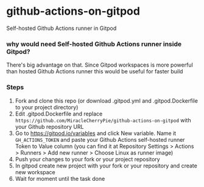 # github-actions-on-gitpod
Self-hosted Github Actions runner in Gitpod
### why would need Self-hosted Github Actions runner inside Gitpod?
There's big advantage on that. Since Gitpod workspaces is more powerful than hosted Github Actions runner this would be useful for faster build
### Steps
1. Fork and clone this repo (or download .gitpod.yml and .gitpod.Dockerfile to your project directory)
2. Edit .gitpod.Dockerfile and replace `https://github.com/MiracleCherryPie/github-actions-on-gitpod` with your Github repository URL
3. Go to https://gitpod.io/variables and click New variable. Name it `GH_ACTIONS_TOKEN` and paste your Github Actions self-hosted runner Token to Value column (you can find it at Repository Settings > Actions > Runners > Add new runner > Choose Linux as runner image)
4. Push your changes to your fork or your project repository
5. In gitpod create new project with your fork or your repository and create new workspace
6. Wait for moment until the task done
